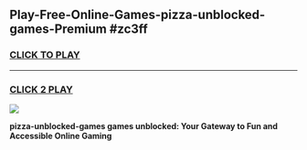 
## Play-Free-Online-Games-pizza-unblocked-games-Premium #zc3ff
<h3>
<a href="https://premium.freeplayer.one?title=pizza-unblocked-games&ref=8M">CLICK TO PLAY</a></h3>
<hr>

<h3>
<a href="https://premium.freeplayer.one?title=pizza-unblocked-games&ref=8M">CLICK 2 PLAY</a>
  
</h3>

<a href="https://premium.freeplayer.one?title=pizza-unblocked-games&ref=8M"><img src="https://clearcache.store/games.png"></a>


**pizza-unblocked-games games unblocked: Your Gateway to Fun and Accessible Online Gaming**
